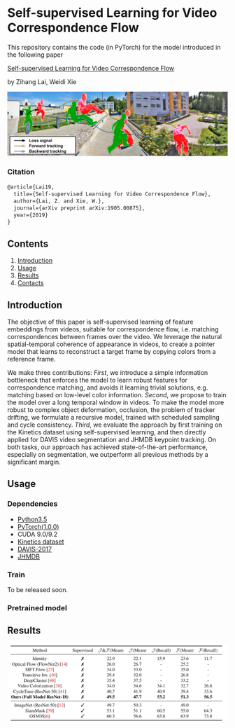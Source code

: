 # Self-supervised Learning for Video Correspondence Flow

This repository contains the code (in PyTorch) for the model introduced in the following paper

[Self-supervised Learning for Video Correspondence Flow](https://arxiv.org/abs/1905.00875)

by Zihang Lai, Weidi Xie

![Figure](figures/layout.png)

### Citation
```
@article{Lai19,
  title={Self-supervised Learning for Video Correspondence Flow},
  author={Lai, Z. and Xie, W.},
  journal={arXiv preprint arXiv:1905.00875},
  year={2019}
}
```

## Contents

1. [Introduction](#introduction)
2. [Usage](#usage)
3. [Results](#results)
4. [Contacts](#contacts)

## Introduction

The objective of this paper is self-supervised learning of feature embeddings from videos, 
suitable for correspondence flow, i.e. matching correspondences between frames over the video. We leverage the natural spatial-temporal coherence of appearance in videos, to create a pointer model that learns to reconstruct a target frame by copying colors from a reference frame.

We make three contributions:
_First_, we introduce a simple information bottleneck that enforces the model to learn robust features for correspondence matching, and avoids it learning trivial solutions, e.g. matching based on low-level color information.
_Second_, we propose to train the model over a long temporal window in videos. To make the model more robust to complex object deformation, occlusion, the problem of tracker drifting,
we formulate a recursive model, trained with scheduled sampling and cycle consistency.
_Third_, we evaluate the approach by first training on the Kinetics dataset using self-supervised learning, and then directly applied for DAVIS video segmentation and JHMDB keypoint tracking.
On both tasks, our approach has achieved state-of-the-art performance, especially on segmentation, we outperform all previous methods by a significant margin.


## Usage

### Dependencies

- [Python3.5](https://www.python.org/downloads/)
- [PyTorch(1.0.0)](http://pytorch.org)
- CUDA 9.0/9.2
- [Kinetics dataset](https://deepmind.com/research/open-source/open-source-datasets/kinetics/)
- [DAVIS-2017](https://davischallenge.org/davis2017/code.html)
- [JHMDB](http://jhmdb.is.tue.mpg.de/challenge/JHMDB/datasets)

### Train
To be released soon.

### Pretrained model

## Results
![DAVIS-2017 Results](figures/results.png) 
